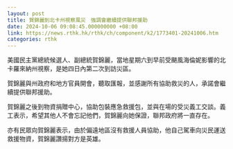 ```yaml
---
layout: post
title: 賀錦麗到北卡州視察風災　強調會繼續提供聯邦援助
date: 2024-10-06 09:08:45.000000000 +08:00
link: https://news.rthk.hk/rthk/ch/component/k2/1773401-20241006.htm
categories: rthk
---
```


美國民主黨總統候選人、副總統賀錦麗，當地星期六到早前受颶風海倫妮影響的北卡羅來納州視察，是她四日內第二次到訪災區。

賀錦麗與州政府和地方官員開會，聽取匯報，並感謝所有協助救災的人，承諾會繼續提供聯邦援助。

賀錦麗之後到物資捐贈中心，協助包裝應急救援包，並與在場的受災義工交談。義工表示，希望其他人不會忘記他們，賀錦麗向她保證，聯邦政府將一直存在。

亦有民眾向賀錦麗表示，由於偏遠地區沒有救援人員協助，他自己駕車向災民運送救援物資，賀錦麗讚揚對方是英雄。
